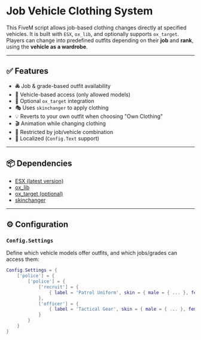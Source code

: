 # Job Vehicle Clothing System

This FiveM script allows job-based clothing changes directly at specified vehicles. It is built with `ESX`, `ox_lib`, and optionally supports `ox_target`. Players can change into predefined outfits depending on their **job** and **rank**, using the **vehicle as a wardrobe**.

---

## ✅ Features

- 🚔 Job & grade-based outfit availability  
- 🚗 Vehicle-based access (only allowed models)  
- 🎯 Optional `ox_target` integration  
- 🎭 Uses `skinchanger` to apply clothing  
- 💡 Reverts to your own outfit when choosing "Own Clothing"  
- 🎬 Animation while changing clothing  
- 🔐 Restricted by job/vehicle combination  
- 🧠 Localized (`Config.Text` support)

---

## 📦 Dependencies

- [ESX (latest version)](https://github.com/esx-framework/esx_core)
- [ox_lib](https://github.com/overextended/ox_lib)
- [ox_target (optional)](https://github.com/overextended/ox_target)
- [skinchanger](https://github.com/esx-framework/skinchanger)

---

## ⚙️ Configuration

### `Config.Settings`
Define which vehicle models offer outfits, and which jobs/grades can access them:

```lua
Config.Settings = {
    ['police'] = {
        ['police'] = {
            ['recruit'] = {
                { label = 'Patrol Uniform', skin = { male = { ... }, female = { ... } } }
            },
            ['officer'] = {
                { label = 'Tactical Gear', skin = { male = { ... }, female = { ... } } }
            }
        }
    }
}

